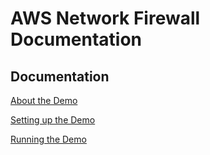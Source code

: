 # AWS Network Firewall Documentation

## Documentation
[About the Demo](documentation/overview.md)

[Setting up the Demo](documentation/deployment.md)

[Running the Demo](documentation/testing.md)


